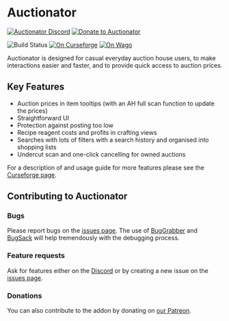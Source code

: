# Auctionator
[![Auctionator Discord](https://img.shields.io/badge/discord-auctionator-blue.svg)](https://discord.gg/xgz75Pp)
[![Donate to Auctionator](https://shields.io/badge/patreon-donate-red?logo=patreon&ia=software)](https://patreon.com/auctionator)

![Build Status](https://github.com/Auctionator/Auctionator/workflows/Curse%20Build/badge.svg)
[![On Curseforge](https://img.shields.io/badge/download-Curseforge-orange)](https://www.curseforge.com/wow/addons/auctionator)
[![On Wago](https://img.shields.io/badge/download-Wago-3a3a3a)](https://addons.wago.io/addons/auctionator/)

Auctionator is designed for casual everyday auction house users, to make interactions easier and faster, and to provide quick access to auction prices.
## Key Features
* Auction prices in item tooltips (with an AH full scan function to update the prices)
* Straightforward UI
* Protection against posting too low
* Recipe reagent costs and profits in crafting views
* Searches with lots of filters with a search history and organised into shopping lists
* Undercut scan and one-click cancelling for owned auctions

For a description of and usage guide for more features please see the
[Curseforge page](https://www.curseforge.com/wow/addons/auctionator).

## Contributing to Auctionator

### Bugs

Please report bugs on the
[issues page](https://github.com/Auctionator/Auctionator/issues/new).
The use of 
[BugGrabber](https://www.curseforge.com/wow/addons/bug-grabber) and 
[BugSack](https://www.curseforge.com/wow/addons/bugsack) will help tremendously
with the debugging process.

### Feature requests

Ask for features either on the [Discord](https://discord.gg/xgz75Pp) or by
creating a new issue on the
[issues page](https://github.com/Auctionator/Auctionator/issues/new).

### Donations

You can also contribute to the addon by donating on [our Patreon](https://patreon.com/auctionator).
